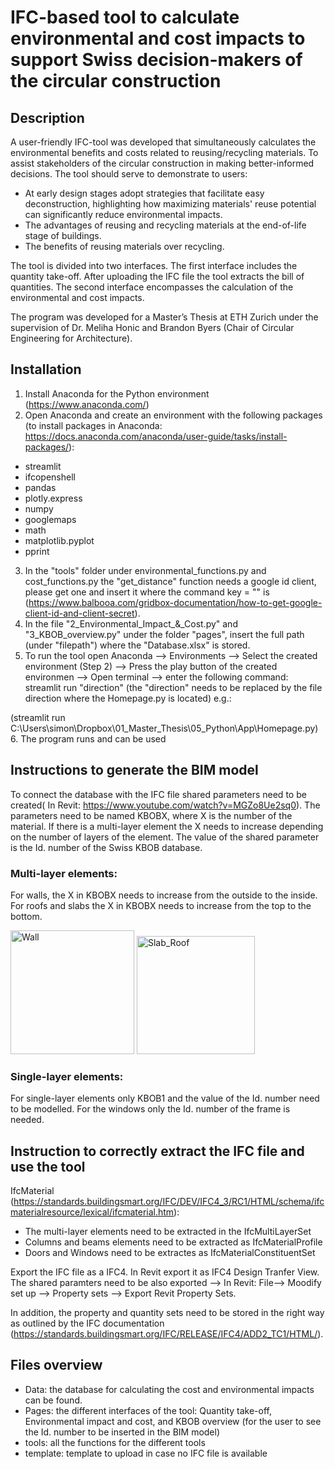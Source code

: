 # IFC-based tool to calculate environmental and cost impacts to support Swiss decision-makers of the circular construction
## Description

A user-friendly IFC-tool was developed that simultaneously calculates the environmental benefits and costs related to reusing/recycling materials. To assist stakeholders of the circular construction in making better-informed decisions.
The tool should serve to demonstrate to users:
+ At early design stages adopt strategies that facilitate easy deconstruction, highlighting how maximizing materials' reuse potential can significantly reduce environmental impacts.
+ The advantages of reusing and recycling materials at the end-of-life stage of buildings.
+ The benefits of reusing materials over recycling.

The tool is divided into two interfaces. The first interface includes the quantity take-off. After uploading the IFC file the tool extracts the bill of quantities. The second interface encompasses the calculation of the environmental and cost impacts. 

The program was developed for a Master’s Thesis at ETH Zurich under the supervision of Dr. Meliha Honic and Brandon Byers (Chair of Circular Engineering for Architecture). 

## Installation

1. Install Anaconda for the Python environment (https://www.anaconda.com/)
2.  Open Anaconda and create an environment with the following packages (to install packages in Anaconda: https://docs.anaconda.com/anaconda/user-guide/tasks/install-packages/):
+ streamlit
+ ifcopenshell
+ pandas
+ plotly.express
+ numpy
+ googlemaps
+ math
+ matplotlib.pyplot
+ pprint
3. In the "tools" folder under environmental_functions.py and cost_functions.py the "get_distance" function needs a google id client, please get one and insert it where the command key = "" is (https://www.balbooa.com/gridbox-documentation/how-to-get-google-client-id-and-client-secret).
4. In the file "2_Environmental_Impact_&_Cost.py" and "3_KBOB_overview.py" under the folder "pages", insert the full path (under "filepath") where the "Database.xlsx" is stored.
5. To run the tool open Anaconda --> Environments --> Select the created environment (Step 2) --> Press the play  button  of the created environmen --> Open terminal --> enter the following command: streamlit run "direction" (the "direction" needs to be replaced by the file direction where the Homepage.py is located) e.g.: 

(streamlit run C:\Users\simon\Dropbox\01_Master_Thesis\05_Python\App\Homepage.py)
6. The program runs and can be used

## Instructions to generate the BIM model
To connect the database with the IFC file shared parameters need to be created( In Revit: https://www.youtube.com/watch?v=MGZo8Ue2sq0). The parameters need to be named KBOBX, where X is the number of the material. If there is a multi-layer element the X needs to increase depending on the number of layers of the element. The value of the shared parameter is the Id. number of the Swiss KBOB database.

### Multi-layer elements:
For walls, the X in KBOBX needs to increase from the outside to the inside. For roofs and slabs the X in KBOBX needs to increase from the top to the bottom.  

<img width="198" alt="Wall" src="https://user-images.githubusercontent.com/122563486/217525946-44814ffc-d2b2-4a60-96a1-f3977cdb42d5.png">
<img width="189" alt="Slab_Roof" src="https://user-images.githubusercontent.com/122563486/217529924-5c43e988-978e-4ae4-bdc9-b33d816650a5.png">

### Single-layer elements:

For single-layer elements  only KBOB1 and the value of the Id. number need to be modelled. For the windows only the Id. number of the frame is needed. 

## Instruction to correctly extract the IFC file and use the tool

IfcMaterial (https://standards.buildingsmart.org/IFC/DEV/IFC4_3/RC1/HTML/schema/ifcmaterialresource/lexical/ifcmaterial.htm):
+ The multi-layer elements need to be extracted in the IfcMultiLayerSet
+ Columns and beams elements need to be extracted as IfcMaterialProfile
+ Doors and Windows need to be extractes as IfcMaterialConstituentSet

Export the IFC file as a IFC4. In Revit export it  as IFC4 Design Tranfer View. The shared paramters need to be also exported --> In Revit: File--> Moodify set up --> Property sets --> Export Revit Property Sets.

In addition, the property and quantity sets need to be stored in the right way as outlined by the IFC documentation (https://standards.buildingsmart.org/IFC/RELEASE/IFC4/ADD2_TC1/HTML/).

## Files overview 
+ Data: the database for calculating the cost and environmental impacts can be found.
+ Pages: the different interfaces of the tool: Quantity take-off, Environmental impact and cost, and KBOB overview (for the user to see the Id. number to be inserted in the BIM model)
+ tools: all the functions for the different tools
+ template: template to upload in case no IFC file is available
